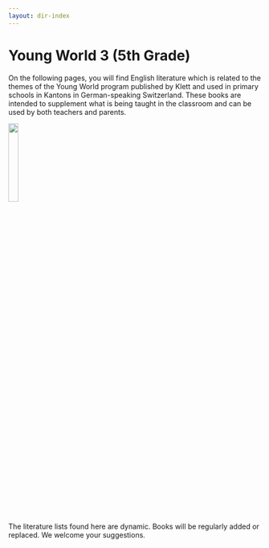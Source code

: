 ```yaml
---
layout: dir-index
---
```


# Young World 3 (5th Grade)

On the following pages, you will find English literature which is related to the themes of the Young World program published by Klett and used in primary schools in Kantons in German-speaking Switzerland. These books are intended to supplement what is being taught in the classroom and can be used by both teachers and parents.

<img src="https://i.imgur.com/H6LiZDe.png" width="20%" />

The literature lists found here are dynamic. Books will be regularly added or replaced. We welcome your suggestions.
<!--stackedit_data:
eyJoaXN0b3J5IjpbMjExOTY4MDU3Ml19
-->